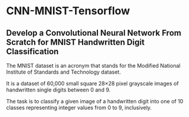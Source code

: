 # CNN-MNIST-Tensorflow
## Develop a Convolutional Neural Network From Scratch for MNIST Handwritten Digit Classification
The MNIST dataset is an acronym that stands for the Modified National Institute of Standards and Technology dataset.

It is a dataset of 60,000 small square 28×28 pixel grayscale images of handwritten single digits between 0 and 9.

The task is to classify a given image of a handwritten digit into one of 10 classes representing integer values from 0 to 9, inclusively.
